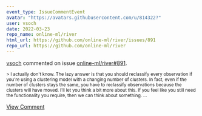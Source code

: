 ```yaml
---
event_type: IssueCommentEvent
avatar: "https://avatars.githubusercontent.com/u/814322?"
user: vsoch
date: 2022-03-23
repo_name: online-ml/river
html_url: https://github.com/online-ml/river/issues/891
repo_url: https://github.com/online-ml/river
---
```


<a href='https://github.com/vsoch' target='_blank'>vsoch</a> commented on issue <a href='https://github.com/online-ml/river/issues/891' target='_blank'>online-ml/river#891</a>.

<small>> I actually don't know. The lazy answer is that you should reclassify every observation if you're using a clustering model with a changing number of clusters. In fact, even if the number of clusters stays the same, you have to reclassify observations because the clusters will have moved. I'll let you think a bit more about this. If you feel like you still need the functionality you require, then we can think about something....</small>

<a href='https://github.com/online-ml/river/issues/891' target='_blank'>View Comment</a>